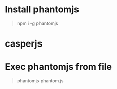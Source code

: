 # Install phantomjs
> npm i -g phantomjs

# casperjs


# Exec phantomjs from file
> phantomjs phantom.js

